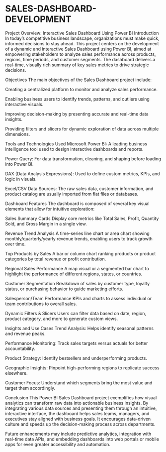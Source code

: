 # SALES-DASHBOARD-DEVELOPMENT
Project Overview: Interactive Sales Dashboard Using Power BI
Introduction
In today’s competitive business landscape, organizations must make quick, informed decisions to stay ahead. This project centers on the development of a dynamic and interactive Sales Dashboard using Power BI, aimed at empowering stakeholders to analyze sales performance across products, regions, time periods, and customer segments. The dashboard delivers a real-time, visually rich summary of key sales metrics to drive strategic decisions.

Objectives
The main objectives of the Sales Dashboard project include:

Creating a centralized platform to monitor and analyze sales performance.

Enabling business users to identify trends, patterns, and outliers using interactive visuals.

Improving decision-making by presenting accurate and real-time data insights.

Providing filters and slicers for dynamic exploration of data across multiple dimensions.

Tools and Technologies Used
Microsoft Power BI: A leading business intelligence tool used to design interactive dashboards and reports.

Power Query: For data transformation, cleaning, and shaping before loading into Power BI.

DAX (Data Analysis Expressions): Used to define custom metrics, KPIs, and logic in visuals.

Excel/CSV Data Sources: The raw sales data, customer information, and product catalog are usually imported from flat files or databases.

Dashboard Features
The dashboard is composed of several key visual elements that allow for intuitive exploration:

Sales Summary Cards
Display core metrics like Total Sales, Profit, Quantity Sold, and Gross Margin in a single view.

Revenue Trend Analysis
A time-series line chart or area chart showing monthly/quarterly/yearly revenue trends, enabling users to track growth over time.

Top Products by Sales
A bar or column chart ranking products or product categories by total revenue or profit contribution.

Regional Sales Performance
A map visual or a segmented bar chart to highlight the performance of different regions, states, or countries.

Customer Segmentation
Breakdown of sales by customer type, loyalty status, or purchasing behavior to guide marketing efforts.

Salesperson/Team Performance
KPIs and charts to assess individual or team contributions to overall sales.

Dynamic Filters & Slicers
Users can filter data based on date, region, product category, and more to generate custom views.

Insights and Use Cases
Trend Analysis: Helps identify seasonal patterns and revenue peaks.

Performance Monitoring: Track sales targets versus actuals for better accountability.

Product Strategy: Identify bestsellers and underperforming products.

Geographic Insights: Pinpoint high-performing regions to replicate success elsewhere.

Customer Focus: Understand which segments bring the most value and target them accordingly.

Conclusion
This Power BI Sales Dashboard project exemplifies how visual analytics can transform raw data into actionable business insights. By integrating various data sources and presenting them through an intuitive, interactive interface, the dashboard helps sales teams, managers, and executives stay aligned with business goals. It encourages data-driven culture and speeds up the decision-making process across departments.

Future enhancements may include predictive analytics, integration with real-time data APIs, and embedding dashboards into web portals or mobile apps for even greater accessibility and automation.
